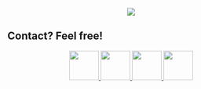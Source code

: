 <p align="center">
  <img src="https://capsule-render.vercel.app/api?type=venom&height=300&color=gradient&text=Look%20who's%20here!&textBg=false&animation=blink&desc=You're%20not%20lost%20are%20you?&descSize=-14"/>
</p>

## Contact? Feel free!

<div align="center">
  <a href="#">
    <img class="img-spacing" height="60" width="60"  src="https://github.com/blazejzj/blazejzj/assets/142219617/a2a36596-7ce5-4ede-8cb5-62cae30602e3"/>
  </a>
  <a href="#">
    <img class="img-spacing" height="60" width="60"  src="https://github.com/blazejzj/blazejzj/assets/142219617/86d0cc72-1d2a-4c52-b908-19115dde8fa1"/>
  </a>
  <a href="#">
    <img class="img-spacing" height="60" width="60" src="https://github.com/blazejzj/blazejzj/assets/142219617/c6ea4fdd-ced3-42f0-ab47-f635dcebff3c"/>
  </a>
  <a href="#">
    <img height="60" width="60"  src="https://github.com/blazejzj/blazejzj/assets/142219617/b4c17b3d-6dce-41a1-af62-4d3b270d5539"/>
  </a>
</div>
